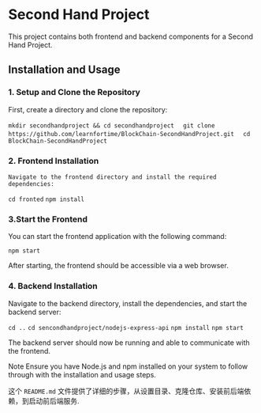 # Second Hand Project

This project contains both frontend and backend components for a Second Hand Project.

## Installation and Usage

### 1. Setup and Clone the Repository
First, create a directory and clone the repository:

``mkdir secondhandproject && cd secondhandproject  ``
``git clone https://github.com/learnfortime/BlockChain-SecondHandProject.git  ``
``cd BlockChain-SecondHandProject  ``
### 2. Frontend Installation
``Navigate to the frontend directory and install the required dependencies:  ``

``cd fronted``
``npm install``
### 3.Start the Frontend
You can start the frontend application with the following command:

``npm start``

After starting, the frontend should be accessible via a web browser.

### 4. Backend Installation
Navigate to the backend directory, install the dependencies, and start the backend server:

``cd ..``
``cd sencondhandproject/nodejs-express-api``
``npm install``
``npm start``

The backend server should now be running and able to communicate with the frontend.

Note
Ensure you have Node.js and npm installed on your system to follow through with the installation and usage steps.


这个 `README.md` 文件提供了详细的步骤，从设置目录、克隆仓库、安装前后端依赖，到启动前后端服务.

